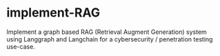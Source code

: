 # implement-RAG
Implement a graph based RAG (Retrieval Augment Generation) system using Langgraph and Langchain for a cybersecurity / penetration testing use-case.
